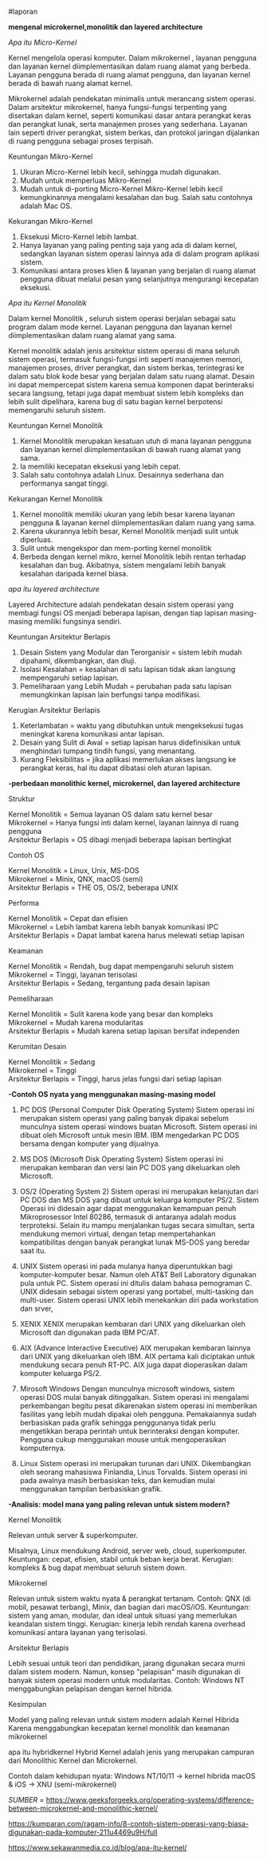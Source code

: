 
#laporan

**mengenal microkernel,monolitik dan layered architecture**

*Apa itu Micro-Kernel*

Kernel mengelola operasi komputer. Dalam mikrokernel , layanan pengguna dan layanan kernel diimplementasikan dalam ruang alamat yang berbeda. Layanan pengguna berada di ruang alamat pengguna, dan layanan kernel berada di bawah ruang alamat kernel.

Mikrokernel adalah pendekatan minimalis untuk merancang sistem operasi. Dalam arsitektur mikrokernel, hanya fungsi-fungsi terpenting yang disertakan dalam kernel, seperti komunikasi dasar antara perangkat keras dan perangkat lunak, serta manajemen proses yang sederhana. Layanan lain seperti driver perangkat, sistem berkas, dan protokol jaringan dijalankan di ruang pengguna sebagai proses terpisah.

Keuntungan Mikro-Kernel

1. Ukuran Micro-Kernel lebih kecil, sehingga mudah digunakan.
2. Mudah untuk memperluas Mikro-Kernel
3. Mudah untuk di-porting Micro-Kernel
Mikro-Kernel lebih kecil kemungkinannya mengalami kesalahan dan bug. Salah satu contohnya adalah Mac OS.

Kekurangan Mikro-Kernel

1. Eksekusi Micro-Kernel lebih lambat.
2. Hanya layanan yang paling penting saja yang ada di dalam kernel, sedangkan layanan sistem operasi lainnya ada di dalam program aplikasi sistem.
3. Komunikasi antara proses klien & layanan yang berjalan di ruang alamat pengguna dibuat melalui pesan yang selanjutnya mengurangi kecepatan eksekusi.


*Apa itu Kernel Monolitik*

Dalam kernel Monolitik , seluruh sistem operasi berjalan sebagai satu program dalam mode kernel. Layanan pengguna dan layanan kernel diimplementasikan dalam ruang alamat yang sama.

Kernel monolitik adalah jenis arsitektur sistem operasi di mana seluruh sistem operasi, termasuk fungsi-fungsi inti seperti manajemen memori, manajemen proses, driver perangkat, dan sistem berkas, terintegrasi ke dalam satu blok kode besar yang berjalan dalam satu ruang alamat. Desain ini dapat mempercepat sistem karena semua komponen dapat berinteraksi secara langsung, tetapi juga dapat membuat sistem lebih kompleks dan lebih sulit dipelihara, karena bug di satu bagian kernel berpotensi memengaruhi seluruh sistem.

Keuntungan Kernel Monolitik

1. Kernel Monolitik merupakan kesatuan utuh di mana layanan pengguna dan layanan kernel diimplementasikan di bawah ruang alamat yang sama.
2. Ia memiliki kecepatan eksekusi yang lebih cepat.
3. Salah satu contohnya adalah Linux. Desainnya sederhana dan performanya sangat tinggi.

Kekurangan Kernel Monolitik

1. Kernel monolitik memiliki ukuran yang lebih besar karena layanan pengguna & layanan kernel diimplementasikan dalam ruang yang sama.
2. Karena ukurannya lebih besar, Kernel Monolitik menjadi sulit untuk diperluas.
3. Sulit untuk mengekspor dan mem-porting kernel monolitik
4. Berbeda dengan kernel mikro, kernel Monolitik lebih rentan terhadap kesalahan dan bug. Akibatnya, sistem mengalami lebih banyak kesalahan daripada kernel biasa.

*apa itu layered architecture*

Layered Architecture adalah pendekatan desain sistem operasi yang membagi fungsi OS menjadi beberapa lapisan, dengan tiap lapisan masing-masing memiliki fungsinya sendiri.

Keuntungan Arsitektur Berlapis

1. Desain Sistem yang Modular dan Terorganisir = sistem lebih mudah dipahami, dikembangkan, dan diuji.
2. Isolasi Kesalahan = kesalahan di satu lapisan tidak akan langsung mempengaruhi setiap lapisan.
3. Pemeliharaan yang Lebih Mudah = perubahan pada satu lapisan memungkinkan lapisan lain berfungsi tanpa modifikasi.

Kerugian Arsitektur Berlapis

1. Keterlambatan = waktu yang dibutuhkan untuk mengeksekusi tugas meningkat karena komunikasi antar lapisan.
2. Desain yang Sulit di Awal = setiap lapisan harus didefinisikan untuk menghindari tumpang tindih fungsi, yang menantang.
3. Kurang Fleksibilitas = jika aplikasi memerlukan akses langsung ke perangkat keras, hal itu dapat dibatasi oleh aturan lapisan.



**-perbedaan monolithic kernel, microkernel, dan layered architecture**

Struktur  

Kernel Monolitik = Semua layanan OS dalam satu kernel besar  
Mikrokernel = Hanya fungsi inti dalam kernel, layanan lainnya di ruang pengguna  
Arsitektur Berlapis = OS dibagi menjadi beberapa lapisan bertingkat  

Contoh OS  

Kernel Monolitik = Linux, Unix, MS-DOS  
Mikrokernel = Minix, QNX, macOS (semi)  
Arsitektur Berlapis = THE OS, OS/2, beberapa UNIX  

Performa  

Kernel Monolitik = Cepat dan efisien  
Mikrokernel = Lebih lambat karena lebih banyak komunikasi IPC  
Arsitektur Berlapis = Dapat lambat karena harus melewati setiap lapisan  

Keamanan  

Kernel Monolitik = Rendah, bug dapat mempengaruhi seluruh sistem  
Mikrokernel = Tinggi, layanan terisolasi  
Arsitektur Berlapis = Sedang, tergantung pada desain lapisan  

Pemeliharaan  

Kernel Monolitik = Sulit karena kode yang besar dan kompleks  
Mikrokernel = Mudah karena modularitas  
Arsitektur Berlapis = Mudah karena setiap lapisan bersifat independen  

Kerumitan Desain  

Kernel Monolitik = Sedang  
Mikrokernel = Tinggi  
Arsitektur Berlapis = Tinggi, harus jelas fungsi dari setiap lapisan



**-Contoh OS nyata yang menggunakan masing-masing model**

1. PC DOS (Personal Computer Disk Operating System)
Sistem operasi ini merupakan sistem operasi yang paling banyak dipakai sebelum munculnya sistem operasi windows buatan Microsoft. Sistem operasi ini dibuat oleh Microsoft untuk mesin IBM. IBM mengedarkan PC DOS bersama dengan komputer yang dijualnya.

2. MS DOS (Microsoft Disk Operating System)
Sistem operasi ini merupakan kembaran dan versi lain PC DOS yang dikeluarkan oleh Microsoft.

3. OS/2 (Operating System 2)
Sistem operasi ini merupakan kelanjutan dari PC DOS dan MS DOS yang dibuat untuk keluarga komputer PS/2. Sistem Operasi ini didesain agar dapat menggunakan kemampuan penuh Mikroprosessor Intel 80286, termasuk di antaranya adalah modus terproteksi.
Selain itu mampu menjalankan tugas secara simultan, serta mendukung memori virtual, dengan tetap mempertahankan kompatibilitas dengan banyak perangkat lunak MS-DOS yang beredar saat itu.

4. UNIX
Sistem operasi ini pada mulanya hanya diperuntukkan bagi komputer-komputer besar. Namun oleh AT&T Bell Laboratory digunakan pula untuk PC. Sistem operasi ini ditulis dalam bahasa pemograman C.
UNIX didesain sebagai sistem operasi yang portabel, multi-tasking dan multi-user. Sistem operasi UNIX lebih menekankan diri pada workstation dan srver,

5. XENIX
XENIX merupakan kembaran dari UNIX yang dikeluarkan oleh Microsoft dan digunakan pada IBM PC/AT.

6. AIX (Advance Interactive Executive)
AIX merupakan kembaran lainnya dari UNIX yang dikeluarkan oleh IBM. AIX pertama kali diciptakan untuk mendukung secara penuh RT-PC. AIX juga dapat dioperasikan dalam komputer keluarga PS/2.

7. Mirosoft Windows
Dengan munculnya microsoft windows, sistem operasi DOS mulai banyak ditinggalkan. Sistem operasi ini mengalami perkembangan begitu pesat dikarenakan sistem operasi ini memberikan fasilitas yang lebih mudah dipakai oleh pengguna.
Pemakaiannya sudah berbasiskan pada grafik sehingga penggunanya tidak perlu mengetikkan berapa perintah untuk berinteraksi dengan komputer. Pengguna cukup menggunakan mouse untuk mengoperasikan komputernya.

8. Linux
Sistem operasi ini merupakan turunan dari UNIX. Dikembangkan oleh seorang mahasiswa Finlandia, Linus Torvalds. Sistem operasi ini pada awalnya masih berbasiskan teks, dan kemudian mulai menggunakan tampilan berbasiskan grafik.



**-Analisis: model mana yang paling relevan untuk sistem modern?**

Kernel Monolitik

Relevan untuk server & superkomputer.

Misalnya, Linux mendukung Android, server web, cloud, superkomputer.
Keuntungan: cepat, efisien, stabil untuk beban kerja berat.
Kerugian: kompleks & bug dapat membuat seluruh sistem down.

Mikrokernel

Relevan untuk sistem waktu nyata & perangkat tertanam.
Contoh: QNX (di mobil, pesawat terbang), Minix, dan bagian dari macOS/iOS.
Keuntungan: sistem yang aman, modular, dan ideal untuk situasi yang memerlukan keandalan sistem tinggi.
Kerugian: kinerja lebih rendah karena overhead komunikasi antara layanan yang terisolasi.

Arsitektur Berlapis

Lebih sesuai untuk teori dan pendidikan, jarang digunakan secara murni dalam sistem modern.
Namun, konsep "pelapisan" masih digunakan di banyak sistem operasi modern untuk modularitas.
Contoh: Windows NT menggabungkan pelapisan dengan kernel hibrida.


Kesimpulan

Model yang paling relevan untuk sistem modern adalah Kernel Hibrida
Karena menggabungkan kecepatan kernel monolitik dan keamanan mikrokernel

apa itu hybridkernel 
Hybrid Kernel adalah jenis yang merupakan campuran dari Monolithic Kernel dan Microkernel.

Contoh dalam kehidupan nyata:
Windows NT/10/11 → kernel hibrida
macOS & iOS → XNU (semi-mikrokernel)



*SUMBER* =
https://www.geeksforgeeks.org/operating-systems/difference-between-microkernel-and-monolithic-kernel/

https://kumparan.com/ragam-info/8-contoh-sistem-operasi-yang-biasa-digunakan-pada-komputer-211u4469u9H/full

https://www.sekawanmedia.co.id/blog/apa-itu-kernel/